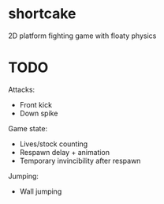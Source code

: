 # shortcake
2D platform fighting game with floaty physics

# TODO

Attacks:
- Front kick
- Down spike

Game state:
- Lives/stock counting
- Respawn delay + animation
- Temporary invincibility after respawn

Jumping:
- Wall jumping

